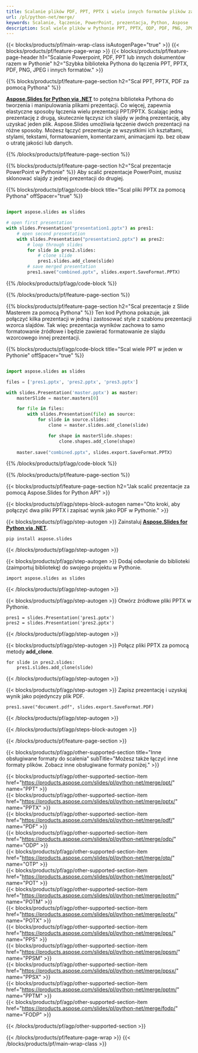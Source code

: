 ```yaml
---
title: Scalanie plików PDF, PPT, PPTX i wielu innych formatów plików za pomocą Pythona
url: /pl/python-net/merge/
keywords: Scalanie, łączenie, PowerPoint, prezentacja, Python, Aspose
description: Scal wiele plików w Pythonie PPT, PPTX, ODP, PDF, PNG, JPG i wielu innych.
---
```


{{< blocks/products/pf/main-wrap-class isAutogenPage="true" >}}
{{< blocks/products/pf/feature-page-wrap >}}
{{< blocks/products/pf/feature-page-header h1="Scalanie Powerpoint, PDF, PPT lub innych dokumentów razem w Pythonie" h2="Szybka biblioteka Pythona do łączenia PPT, PPTX, PDF, PNG, JPEG i innych formatów." >}}

{{% blocks/products/pf/feature-page-section h2="Scal PPT, PPTX, PDF za pomocą Pythona" %}}

[**Aspose.Slides for Python via .NET**](https://products.aspose.com/slides/pl/python-net/) to potężna biblioteka Pythona do tworzenia i manipulowania plikami prezentacji. Co więcej, zapewnia elastyczne sposoby łączenia wielu prezentacji PPT/PPTX. Scalając jedną prezentację z drugą, skutecznie łączysz ich slajdy w jedną prezentację, aby uzyskać jeden plik. Aspose.Slides umożliwia łączenie dwóch prezentacji na różne sposoby. Możesz łączyć prezentacje ze wszystkimi ich kształtami, stylami, tekstami, formatowaniem, komentarzami, animacjami itp. bez obaw o utratę jakości lub danych.

{{% /blocks/products/pf/feature-page-section %}}

{{% blocks/products/pf/feature-page-section  h2="Scal prezentacje PowerPoint w Pythonie" %}}
Aby scalić prezentacje PowerPoint, musisz sklonować slajdy z jednej prezentacji do drugiej.

{{% blocks/products/pf/agp/code-block title="Scal pliki PPTX za pomocą Pythona" offSpacer="true" %}}

```python

import aspose.slides as slides

# open first presentation
with slides.Presentation("presentation1.pptx") as pres1:
    # open second presentation
    with slides.Presentation("presentation2.pptx") as pres2:
        # loop through slides
        for slide in pres2.slides:
            # clone slide
            pres1.slides.add_clone(slide)
        # save merged presentation
        pres1.save("combined.pptx", slides.export.SaveFormat.PPTX)
```


{{% /blocks/products/pf/agp/code-block %}}

{{% /blocks/products/pf/feature-page-section %}}

{{% blocks/products/pf/feature-page-section  h2="Scal prezentacje z Slide Masterem za pomocą Pythona" %}}
Ten kod Pythona pokazuje, jak połączyć kilka prezentacji w jedną i zastosować style z szablonu prezentacji wzorca slajdów. Tak więc prezentacja wyników zachowa to samo formatowanie źródłowe i będzie zawierać formatowanie ze slajdu wzorcowego innej prezentacji.

{{% blocks/products/pf/agp/code-block title="Scal wiele PPT w jeden w Pythonie" offSpacer="true" %}}

```python

import aspose.slides as slides

files = ['pres1.pptx', 'pres2.pptx', 'pres3.pptx']

with slides.Presentation('master.pptx') as master:
    masterSlide = master.masters[0]

    for file in files:
        with slides.Presentation(file) as source:
            for slide in source.slides:
                clone = master.slides.add_clone(slide)

                for shape in masterSlide.shapes:
                    clone.shapes.add_clone(shape)
    
    master.save("combined.pptx", slides.export.SaveFormat.PPTX)
```

{{% /blocks/products/pf/agp/code-block %}}

{{% /blocks/products/pf/feature-page-section %}}

{{< blocks/products/pf/feature-page-section  h2="Jak scalić prezentacje za pomocą Aspose.Slides for Python API" >}}

{{< blocks/products/pf/agp/steps-block-autogen name="Oto kroki, aby połączyć dwa pliki PPTX i zapisać wynik jako PDF w Pythonie." >}}

{{< blocks/products/pf/agp/step-autogen >}}
Zainstaluj [**Aspose.Slides for Python via .NET**](https://products.aspose.com/slides/pl/python-net/).
```
pip install aspose.slides
```
{{< /blocks/products/pf/agp/step-autogen >}}

{{< blocks/products/pf/agp/step-autogen >}}
Dodaj odwołanie do biblioteki (zaimportuj bibliotekę) do swojego projektu w Pythonie.
```
import aspose.slides as slides
```
{{< /blocks/products/pf/agp/step-autogen >}}

{{< blocks/products/pf/agp/step-autogen >}}
Otwórz źródłowe pliki PPTX w Pythonie.
```
pres1 = slides.Presentation('pres1.pptx')
pres2 = slides.Presentation('pres2.pptx')
```
{{< /blocks/products/pf/agp/step-autogen >}}

{{< blocks/products/pf/agp/step-autogen >}}
Połącz pliki PPTX za pomocą metody **add_clone**.
```
for slide in pres2.slides:
    pres1.slides.add_clone(slide)
```
{{< /blocks/products/pf/agp/step-autogen >}}

{{< blocks/products/pf/agp/step-autogen >}}
Zapisz prezentację i uzyskaj wynik jako pojedynczy plik PDF.
```
pres1.save("document.pdf", slides.export.SaveFormat.PDF)
```

{{< /blocks/products/pf/agp/step-autogen >}}

{{< /blocks/products/pf/agp/steps-block-autogen >}}

{{< /blocks/products/pf/feature-page-section >}}

{{< blocks/products/pf/agp/other-supported-section title="Inne obsługiwane formaty do scalenia" subTitle="Możesz także łączyć inne formaty plików. Zobacz inne obsługiwane formaty poniżej." >}}

{{< blocks/products/pf/agp/other-supported-section-item href="https://products.aspose.com/slides/pl/python-net/merge/ppt/" name="PPT" >}}  
{{< blocks/products/pf/agp/other-supported-section-item href="https://products.aspose.com/slides/pl/python-net/merge/pptx/" name="PPTX" >}}  
{{< blocks/products/pf/agp/other-supported-section-item href="https://products.aspose.com/slides/pl/python-net/merge/pdf/" name="PDF" >}}  
{{< blocks/products/pf/agp/other-supported-section-item href="https://products.aspose.com/slides/pl/python-net/merge/odp/" name="ODP" >}}  
{{< blocks/products/pf/agp/other-supported-section-item href="https://products.aspose.com/slides/pl/python-net/merge/otp/" name="OTP" >}}  
{{< blocks/products/pf/agp/other-supported-section-item href="https://products.aspose.com/slides/pl/python-net/merge/pot/" name="POT" >}}  
{{< blocks/products/pf/agp/other-supported-section-item href="https://products.aspose.com/slides/pl/python-net/merge/potm/" name="POTM" >}}  
{{< blocks/products/pf/agp/other-supported-section-item href="https://products.aspose.com/slides/pl/python-net/merge/potx/" name="POTX" >}}  
{{< blocks/products/pf/agp/other-supported-section-item href="https://products.aspose.com/slides/pl/python-net/merge/pps/" name="PPS" >}}  
{{< blocks/products/pf/agp/other-supported-section-item href="https://products.aspose.com/slides/pl/python-net/merge/ppsm/" name="PPSM" >}}  
{{< blocks/products/pf/agp/other-supported-section-item href="https://products.aspose.com/slides/pl/python-net/merge/ppsx/" name="PPSX" >}}  
{{< blocks/products/pf/agp/other-supported-section-item href="https://products.aspose.com/slides/pl/python-net/merge/pptm/" name="PPTM" >}}  
{{< blocks/products/pf/agp/other-supported-section-item href="https://products.aspose.com/slides/pl/python-net/merge/fodp/" name="FODP" >}}  


{{< /blocks/products/pf/agp/other-supported-section >}}

{{< /blocks/products/pf/feature-page-wrap >}}
{{< /blocks/products/pf/main-wrap-class >}}